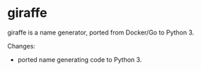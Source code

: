 # giraffe

giraffe is a name generator, ported from Docker/Go to Python 3.


Changes:
- ported name generating code to Python 3. 
